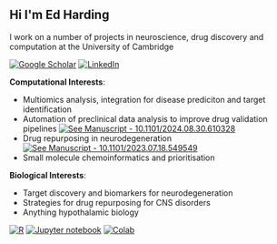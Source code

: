 ## Hi I'm Ed Harding

I work on a number of projects in neuroscience, drug discovery and computation at the University of Cambridge


[![Google Scholar](https://img.shields.io/badge/Google_Scholar-blue?logo=%234285F4)](https://scholar.google.com/citations?user=HADd39gAAAAJ&hl=en)
<a href="https://www.linkedin.com/in/edwardcharding/" target="_blank"><img src="https://img.shields.io/badge/LinkedIn-%230077B5.svg?&style=flat-square&logo=linkedin&logoColor=white" alt="LinkedIn"></a>

**Computational Interests**:
- Multiomics analysis, integration for disease prediciton and target identification
- Automation of preclinical data analysis to improve drug validation pipelines [![See Manuscript - 10.1101/2024.08.30.610328](https://img.shields.io/badge/See_Manuscript-10.1101%2F2024.08.30.610328-2ea44f)](https://www.biorxiv.org/content/10.1101/2024.08.30.610328v1)
- Drug repurposing in neurodegeneration [![See Manuscript - 10.1101/2023.07.18.549549](https://img.shields.io/badge/See_Manuscript-10.1101%2F2023.07.18.549549-2ea44f)](https://www.biorxiv.org/content/10.1101/2023.07.18.549549v2)
- Small molecule chemoinformatics and prioritisation

**Biological Interests**:
- Target discovery and biomarkers for neurodegeneration
- Strategies for drug repurposing for CNS disorders
- Anything hypothalamic biology  

[![R](https://img.shields.io/badge/R-blue?logo=%23276DC3)](https://)   [![Jupyter notebook](https://img.shields.io/badge/Jupyter_notebook-orange?logo=%23F37626)](https://)  [![Colab](https://img.shields.io/badge/Colab-yellow?logo=%23F9AB00)](https://)
